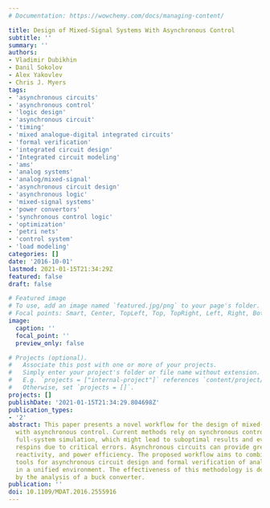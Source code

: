 ```yaml
---
# Documentation: https://wowchemy.com/docs/managing-content/

title: Design of Mixed-Signal Systems With Asynchronous Control
subtitle: ''
summary: ''
authors:
- Vladimir Dubikhin
- Danil Sokolov
- Alex Yakovlev
- Chris J. Myers
tags:
- 'asynchronous circuits'
- 'asynchronous control'
- 'logic design'
- 'asynchronous circuit'
- 'timing'
- 'mixed analogue-digital integrated circuits'
- 'formal verification'
- 'integrated circuit design'
- 'Integrated circuit modeling'
- 'ams'
- 'analog systems'
- 'analog/mixed-signal'
- 'asynchronous circuit design'
- 'asynchronous logic'
- 'mixed-signal systems'
- 'power convertors'
- 'synchronous control logic'
- 'optimization'
- 'petri nets'
- 'control system'
- 'load modeling'
categories: []
date: '2016-10-01'
lastmod: 2021-01-15T21:34:29Z
featured: false
draft: false

# Featured image
# To use, add an image named `featured.jpg/png` to your page's folder.
# Focal points: Smart, Center, TopLeft, Top, TopRight, Left, Right, BottomLeft, Bottom, BottomRight.
image:
  caption: ''
  focal_point: ''
  preview_only: false

# Projects (optional).
#   Associate this post with one or more of your projects.
#   Simply enter your project's folder or file name without extension.
#   E.g. `projects = ["internal-project"]` references `content/project/deep-learning/index.md`.
#   Otherwise, set `projects = []`.
projects: []
publishDate: '2021-01-15T21:34:29.804698Z'
publication_types:
- '2'
abstract: This paper presents a novel workflow for the design of mixed-signal systems
  with asynchronous control. Current methods rely on synchronous control logic and
  full-system simulation, which might lead to suboptimal results and even project
  respins due to critical errors. Asynchronous circuits can provide greater robustness,
  reactivity, and power efficiency. The proposed workflow aims to combine state-of-the-art
  tools for asynchronous circuit design and formal verification of analog systems
  in a unified environment. The effectiveness of this methodology is demonstrated
  by the analysis of a buck converter.
publication: ''
doi: 10.1109/MDAT.2016.2555916
---
```

